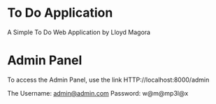 # To Do Application
 A Simple To Do Web Application by Lloyd Magora


 # Admin Panel
To access the Admin Panel, use the link HTTP://localhost:8000/admin 

The Username: admin@admin.com
Password: w@m@mp3l@x

